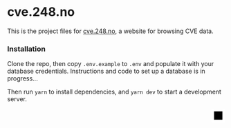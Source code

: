 # cve.248.no

This is the project files for [cve.248.no](https://cve.248.no), a website for browsing CVE data.

### Installation

Clone the repo, then copy `.env.example` to `.env` and populate it with your database credentials. Instructions and code to set up a database is in progress... <!-- :fidget_spinner: -->

Then run `yarn` to install dependencies, and `yarn dev` to start a development server.

<div align="right"><img src="public/favicon.svg" width="32" alt="248"></div>
